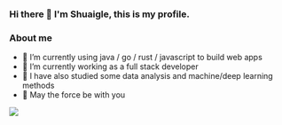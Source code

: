 ### Hi there 👋   I'm Shuaigle, this is my profile.

### About me
 - 🌱 I’m currently using java / go / rust / javascript to build web apps
 - 👯 I’m currently working as a full stack developer
 - 🔭 I have also studied some data analysis and machine/deep learning methods
 - 💬 May the force be with you

<picture>
<source 
  srcset="https://github-readme-stats.vercel.app/api?username=Shuaigle&show_icons=true&theme=transparent"
  media="(prefers-color-scheme: transparent)"
/>
<source
  srcset="https://github-readme-stats.vercel.app/api?username=Shuaigle&show_icons=true"
  media="(prefers-color-scheme: light), (prefers-color-scheme: no-preference)"
/>
<img src="https://github-readme-stats.vercel.app/api?username=Shuaigle&show_icons=true&theme=transparent" />
</picture>
